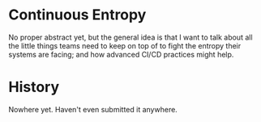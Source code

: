 # Continuous Entropy

No proper abstract yet, but the general idea is that I want to talk about all the little things teams need to keep on top of to fight the entropy their systems are facing; and how advanced CI/CD practices might help.


# History

Nowhere yet. Haven't even submitted it anywhere.
